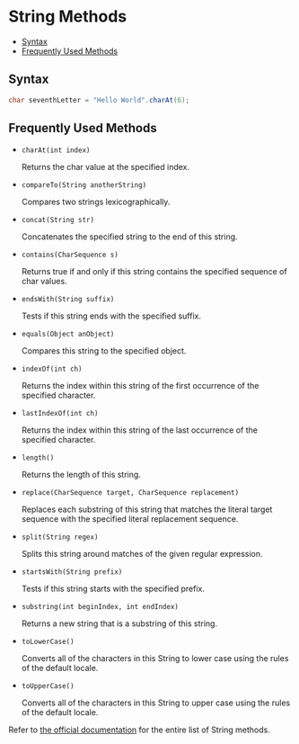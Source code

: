 # String Methods

+ [Syntax](#syntax)
+ [Frequently Used Methods](#frequently-used-methods)

## Syntax
```java
char seventhLetter = "Hello World".charAt(6);
```

## Frequently Used Methods

+ `charAt(int index)`

  Returns the char value at the specified index.
  
+ `compareTo(String anotherString)`

  Compares two strings lexicographically.
  
+ `concat(String str)`

  Concatenates the specified string to the end of this string.
  
+ `contains(CharSequence s)`

  Returns true if and only if this string contains the specified sequence of char values.
  
+ `endsWith(String suffix)`

  Tests if this string ends with the specified suffix.
  
+ `equals(Object anObject)`

  Compares this string to the specified object.
  
+ `indexOf(int ch)`

  Returns the index within this string of the first occurrence of the specified character.
  
+ `lastIndexOf(int ch)`

  Returns the index within this string of the last occurrence of the specified character.
  
+ `length()`

  Returns the length of this string.
  
+ `replace(CharSequence target, CharSequence replacement)`

  Replaces each substring of this string that matches the literal target sequence with the specified literal replacement sequence.
  
+ `split(String regex)`

  Splits this string around matches of the given regular expression.
  
+ `startsWith(String prefix)`

  Tests if this string starts with the specified prefix.
  
+ `substring(int beginIndex, int endIndex)`

  Returns a new string that is a substring of this string.
  
+ `toLowerCase()`

  Converts all of the characters in this String to lower case using the rules of the default locale.
  
+ `toUpperCase()`

  Converts all of the characters in this String to upper case using the rules of the default locale.
  
Refer to [the official documentation](https://docs.oracle.com/javase/7/docs/api/java/lang/String.html#compareTo(java.lang.String)) for the entire list of String methods.

